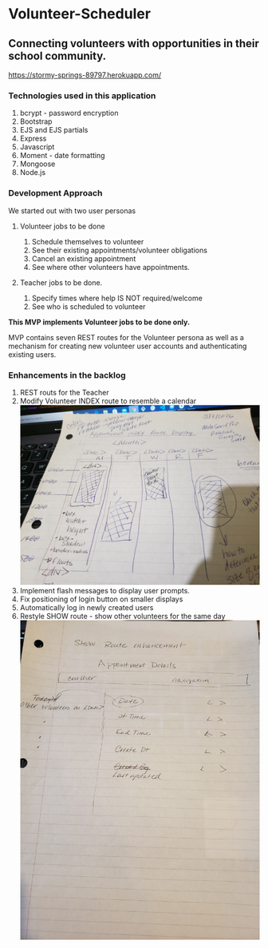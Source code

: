 # Volunteer-Scheduler

## Connecting volunteers with opportunities in their school community.
https://stormy-springs-89797.herokuapp.com/

### Technologies used in this application
1.  bcrypt - password encryption
2.  Bootstrap
3.  EJS and EJS partials
4.  Express
5.  Javascript
6.  Moment - date formatting
7.  Mongoose
8.  Node.js

### Development Approach
We started out with two user personas
1.  Volunteer jobs to be done
    1.  Schedule themselves to volunteer
    2.  See their existing appointments/volunteer obligations
    3.  Cancel an existing appointment
    4.  See where other volunteers have appointments.

2.  Teacher jobs to be done.
    1. Specify times where help IS NOT required/welcome
    2. See who is scheduled to volunteer

**This MVP implements Volunteer jobs to be done only.**

MVP contains seven REST routes for the Volunteer persona as well as a mechanism for creating new volunteer user accounts and authenticating existing users.

### Enhancements in the backlog
1.  REST routs for the Teacher
2.  Modify Volunteer INDEX route to resemble a calendar
![Target Index Route](/images/aspirationalIndexRoute.jpg)
3.  Implement flash messages to display user prompts.
4.  Fix positioning of login button on smaller displays
5.  Automatically log in newly created users
6.  Restyle SHOW route - show other volunteers for the same day
![Target Show Route](/images/showRouteEnhancement.jpg)




